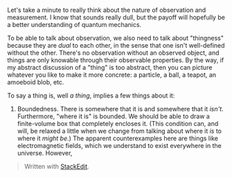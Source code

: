 Let's take a minute to really think about the nature of observation and measurement. I know that sounds really dull, but the payoff will hopefully be a better understanding of quantum mechanics.

To be able to talk about observation, we also need to talk about "thingness" because they are *dual* to each other, in the sense that one isn't well-defined without the other. There's no observation without an observed object, and things are only knowable through their observable properties. By the way, if my abstract discussion of a "thing" is too abstract, then you can picture whatever you like to make it more concrete: a particle, a ball, a teapot, an amoeboid blob, etc.

To say a thing is, well *a thing*, implies a few things about it:
1. Boundedness.
There is somewhere that it is and somewhere that it *isn't*. Furthermore, "where it is" is bounded. We should be able to draw a finite-volume box that completely encloses it. (This condition can, and will, be relaxed a little when we change from talking about where it *is* to where it *might be*.)
The apparent counterexamples here are things like electromagnetic fields, which we understand to exist everywhere in the universe. However,



> Written with [StackEdit](https://stackedit.io/).
<!--stackedit_data:
eyJoaXN0b3J5IjpbMTcwMzU0NDU3NSw1NjE5NzUzOTAsLTE0MT
c5MTI3MjgsLTE5NzQxODIwNjAsLTU2NjI3NzE0NiwtMTk0NDE5
Njg3NF19
-->